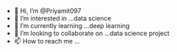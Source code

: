 - 👋 Hi, I’m @Priyamit097
- 👀 I’m interested in ...data science
- 🌱 I’m currently learning ...deep learning
- 💞️ I’m looking to collaborate on ...data science project
- 📫 How to reach me ...

<!---
Priyamit097/Priyamit097 is a ✨ special ✨ repository because its `README.md` (this file) appears on your GitHub profile.
You can click the Preview link to take a look at your changes.
--->
